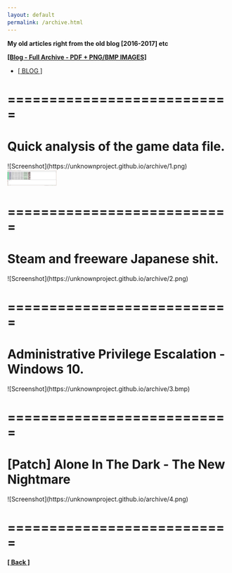 ```yaml
---
layout: default
permalink: /archive.html
---
```

**My old articles right from the old blog [2016-2017] etc**

<a href="https://unknownproject.github.io/archive/OldBlog.7z"><b><u>[Blog - Full Archive - PDF + PNG/BMP IMAGES]</u></b></a>

<ul class="nav nav-tabs nav-justified panel panel-default panel-transparent" id="PageTabs" role="tablist">
	<li class="nav-item active">
        <a class="nav-link active" href="#blg" data-toggle="tab">[ BLOG ]</a>
    </li>
</ul>
<div class="tab-content">
      <div class="tab-pane active" id="blg">
        <div class="wrapper">
		  <h1>===========================</h1>
		  <h1>Quick analysis of the game data file.</h1>
              ![Screenshot](https://unknownproject.github.io/archive/1.png)
			  <img src="/archive/1.png" width="112" height="36"/>
		  <h1>===========================</h1>
		  <h1>Steam and freeware Japanese shit.</h1>
              ![Screenshot](https://unknownproject.github.io/archive/2.png)
		  <h1>===========================</h1>
		  <h1>Administrative Privilege Escalation - Windows 10.</h1>
              ![Screenshot](https://unknownproject.github.io/archive/3.bmp)
		  <h1>===========================</h1>
		  <h1>[Patch] Alone In The Dark - The New Nightmare</h1>
              ![Screenshot](https://unknownproject.github.io/archive/4.png)
		  <h1>===========================</h1>
	  </div>
	</div>
</div>

**[[ Back ]](./)**